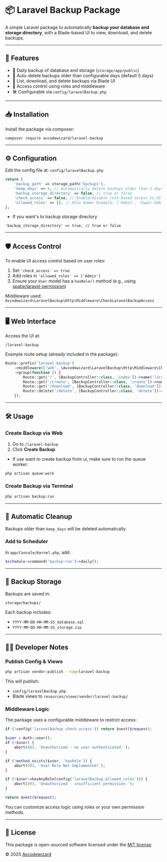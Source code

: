 
# 📦 Laravel Backup Package

A simple Laravel package to automatically **backup your database and storage directory**, with a Blade-based UI to view, download, and delete backups.

---

## 🚀 Features

- 🔄 Daily backup of database and storage (`storage/app/public`)
- 🧼 Auto-delete backups older than configurable days (default 5 days)
- 🧾 List, download, and delete backups via Blade UI
- 👤 Access control using roles and middleware
- 🛠 Configurable via `config/laravelBackup.php`

---

## 📥 Installation

Install the package via composer:

```bash
composer require avcodewizard/laravel-backup
```
---

## ⚙️ Configuration

Edit the config file at: `config/laravelBackup.php`

```php
return [
    'backup_path' => storage_path('backups'),
    'keep_days' => 5, // Automatically delete backups older than 5 days
    'backup_storage_directory' => false, // true or false 
    'check_access' => false, // Enable/disable role-based access to UI
    'allowed_roles' => [], // Role Names Example: ['Admin', 'Super-Admin','Developer', 'Manager']
];
```
- If you want's to backup storage directory 
```
'backup_storage_directory' => true, // true or false 
```

---

## 🛡️ Access Control

To enable UI access control based on user roles:

1. Set `'check_access' => true`
2. Add roles in `'allowed_roles' => ['Admin']`
3. Ensure your `User` model has a `hasRole()` method (e.g., using [spatie/laravel-permission](https://github.com/spatie/laravel-permission))

Middleware used:  
`Avcodewizard\LaravelBackup\Http\Middleware\CheckLaravelBackupAccess`

---

## 🖥️ Web Interface

Access the UI at:

```
/laravel-backup
```

Example route setup (already included in the package):

```php
Route::prefix('laravel-backup')
    ->middleware(['web', \Avcodewizard\LaravelBackup\Http\Middleware\CheckLaravelBackupAccess::class])
    ->group(function () {
        Route::get('/', [BackupController::class, 'index'])->name('laravel-backup.index');
        Route::get('/create', [BackupController::class, 'create'])->name('laravel-backup.create');
        Route::get('/download', [BackupController::class, 'download'])->name('laravel-backup.download');
        Route::delete('/delete', [BackupController::class, 'delete'])->name('laravel-backup.delete');
    });
```

---

## 🛠 Usage

### Create Backup via Web

1. Go to `/laravel-backup`
2. Click **Create Backup**
- If use want to create backup from ui, make sure to run the queue worker:
```bash
php artisan queue:work
```


### Create Backup via Terminal

```bash
php artisan backup:run
```

---

## 🧹 Automatic Cleanup

Backups older than `keep_days` will be deleted automatically.

### Add to Scheduler

In `app/Console/Kernel.php`, add:

```php
$schedule->command('backup:run')->daily();
```

---

## 📂 Backup Storage

Backups are saved in:

```
storage/backups/
```

Each backup includes:

- `YYYY-MM-DD-HH-MM-SS_database.sql`
- `YYYY-MM-DD-HH-MM-SS_storage.zip`

---

## 🧑‍💻 Developer Notes

### Publish Config & Views

```bash
php artisan vendor:publish --tag=laravel-backup
```

This will publish:

- `config/laravelBackup.php`
- Blade views to `resources/views/vendor/laravel-backup/`


### Middleware Logic

The package uses a configurable middleware to restrict access:

```php
if (!config('laravelBackup.check_access')) return $next($request);

$user = Auth::user();
if (!$user) {
    abort(403, 'Unauthorized - no user authenticated.');
}

if (!method_exists($user, 'hasRole')) {
    abort(403, 'User Role Not Implemented!');
}

if (!$user->hasAnyRole(config('laravelBackup.allowed_roles'))) {
    abort(403, 'Unauthorized - insufficient permission.');
}

return $next($request);
```

You can customize access logic using roles or your own permission methods.

---

## 📄 License

This package is open-sourced software licensed under the [MIT license](https://opensource.org/licenses/MIT).

© 2025 [Avcodewizard](https://github.com/avcodewizard)
